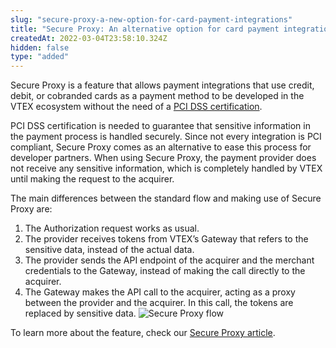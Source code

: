 ```yaml
---
slug: "secure-proxy-a-new-option-for-card-payment-integrations"
title: "Secure Proxy: An alternative option for card payment integrations"
createdAt: 2022-03-04T23:58:10.324Z
hidden: false
type: "added"
---
```


Secure Proxy is a feature that allows payment integrations that use credit, debit, or cobranded cards as a payment method to be developed in the VTEX ecosystem without the need of a [PCI DSS certification](https://developers.vtex.com/vtex-rest-api/docs/payments-integration-pci-dss-compliance).

PCI DSS certification is needed to guarantee that sensitive information in the payment process is handled securely. Since not every integration is PCI compliant, Secure Proxy comes as an alternative to ease this process for developer partners. When using Secure Proxy, the payment provider does not receive any sensitive information, which is completely handled by VTEX until making the request to the acquirer.

The main differences between the standard flow and making use of Secure Proxy are:

1. The Authorization request works as usual.
2. The provider receives tokens from VTEX’s Gateway that refers to the sensitive data, instead of the actual data.
3. The provider sends the API endpoint of the acquirer and the merchant credentials to the Gateway, instead of making the call directly to the acquirer.
4. The Gateway makes the API call to the acquirer, acting as a proxy between the provider and the acquirer. In this call, the tokens are replaced by sensitive data.
   ![Secure Proxy flow](https://cdn.jsdelivr.net/gh/vtexdocs/dev-portal-content@main/images/secure-proxy-a-new-option-for-card-payment-integrations-0.png)

To learn more about the feature, check our [Secure Proxy article](https://developers.vtex.com/vtex-rest-api/docs/payments-integration-secure-proxy).
